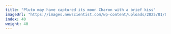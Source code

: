 ```yaml
---
title: "Pluto may have captured its moon Charon with a brief kiss"
imageUrl: "https://images.newscientist.com/wp-content/uploads/2025/01/03161027/SEI_234849194.jpg?width=788"
index: 40
weight: 40
---
```

